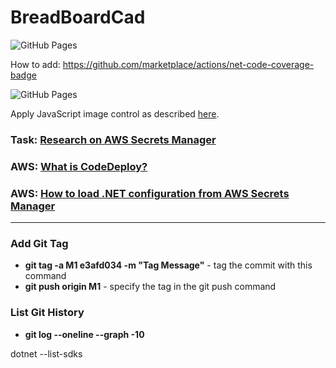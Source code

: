 # BreadBoardCad

![GitHub Pages](https://github.com/K-S-K/BusTable/actions/workflows/dotnet.yml/badge.svg)

How to add: https://github.com/marketplace/actions/net-code-coverage-badge

![GitHub Pages](https://github.com/K-S-K/BreadBoardCad/actions/workflows/dotnet.yml/badge.svg)

Apply JavaScript image control as described [here](https://learn.microsoft.com/en-us/aspnet/core/blazor/javascript-interoperability/?view=aspnetcore-7.0).

### Task: [Research on AWS Secrets Manager](https://github.com/K-S-K/BreadBoardCad/issues/11)
### AWS: [What is CodeDeploy?](https://docs.aws.amazon.com/codedeploy/latest/userguide/welcome.html)<br>
### AWS: [How to load .NET configuration from AWS Secrets Manager](https://aws.amazon.com/ru/blogs/modernizing-with-aws/how-to-load-net-configuration-from-aws-secrets-manager/)

<hr>

### Add Git Tag
- **git tag -a M1 e3afd034 -m "Tag Message"** - tag the commit with this command
- **git push origin M1** - specify the tag in the git push command

### List Git History
- **git log --oneline --graph -10**


dotnet --list-sdks
